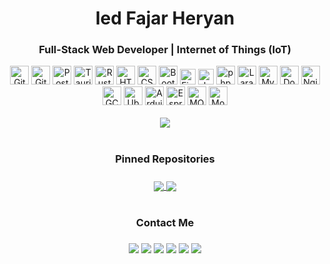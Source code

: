 <h1 align="center">Ied Fajar Heryan</h1>
<h3 align="center">Full-Stack Web Developer | Internet of Things (IoT)</h3>

<div align="center">
	<img width="30px" src="https://skillicons.dev/icons?i=git" alt="Git" title="Git"/>
	<img width="30px" src="https://skillicons.dev/icons?i=github" alt="Github" title="Github"/>
	<img width="30px" src="https://raw.githubusercontent.com/marwin1991/profile-technology-icons/refs/heads/main/icons/postman.png" alt="Postman" title="Postman"/>
  <img width="30px" src="https://skillicons.dev/icons?i=tauri" alt="Tauri" title="Tauri"/>
  <img width="30px" src="https://skillicons.dev/icons?i=rust" alt="Rust" title="Rust"/>
	<img width="30px" src="https://raw.githubusercontent.com/marwin1991/profile-technology-icons/refs/heads/main/icons/html.png" alt="HTML" title="HTML"/>
	<img width="30px" src="https://raw.githubusercontent.com/marwin1991/profile-technology-icons/refs/heads/main/icons/css.png" alt="CSS" title="CSS"/>
	<img width="30px" src="https://raw.githubusercontent.com/marwin1991/profile-technology-icons/refs/heads/main/icons/bootstrap.png" alt="Bootstrap" title="Bootstrap"/>
	<img width="25px" src="https://raw.githubusercontent.com/marwin1991/profile-technology-icons/refs/heads/main/icons/figma.png" alt="Figma" title="Figma"/>
	<img width="25px" src="https://raw.githubusercontent.com/marwin1991/profile-technology-icons/refs/heads/main/icons/javascript.png" alt="JavaScript" title="JavaScript"/>
	<img width="30px" src="https://raw.githubusercontent.com/marwin1991/profile-technology-icons/refs/heads/main/icons/php.png" alt="php" title="php"/>
	<img width="30px" src="https://raw.githubusercontent.com/marwin1991/profile-technology-icons/refs/heads/main/icons/laravel.png" alt="Laravel" title="Laravel"/>
	<img width="30px" src="https://raw.githubusercontent.com/marwin1991/profile-technology-icons/refs/heads/main/icons/mysql.png" alt="MySQL" title="MySQL"/>
	<img width="30px" src="https://raw.githubusercontent.com/marwin1991/profile-technology-icons/refs/heads/main/icons/docker.png" alt="Docker" title="Docker"/>
	<img width="30px" src="https://raw.githubusercontent.com/marwin1991/profile-technology-icons/refs/heads/main/icons/nginx.png" alt="Nginx" title="Nginx"/>
	<img width="30px" src="https://raw.githubusercontent.com/marwin1991/profile-technology-icons/refs/heads/main/icons/gcp.png" alt="GCP" title="GCP"/>
	<img width="30px" src="https://raw.githubusercontent.com/marwin1991/profile-technology-icons/refs/heads/main/icons/ubuntu.png" alt="Ubuntu" title="Ubuntu"/>
	<img width="30px" src="https://raw.githubusercontent.com/marwin1991/profile-technology-icons/refs/heads/main/icons/arduino.png" alt="Arduino" title="Arduino"/>
	<img width="30px" src="https://avatars.githubusercontent.com/u/9460735" alt="Espressif" title="Espressif"/>
	<img width="30px" src="https://raw.githubusercontent.com/marwin1991/profile-technology-icons/refs/heads/main/icons/mqtt.png" alt="MQTT" title="MQTT"/>
	<img width="30px" src="https://raw.githubusercontent.com/marwin1991/profile-technology-icons/refs/heads/main/icons/mosquitto.png" alt="Mosquitto" title="Mosquitto"/>
</div>

<br/>
<div align="center">
  <a href="https://github-readme-stats.vercel.app/api/top-langs/?username=fajarh8">
    <img src="https://github-readme-stats.vercel.app/api/top-langs/?username=fajarh8&layout=donut&theme=github_dark&repo=github-readme-stats" />
  </a>
</div>

<h1 align="center"></h1>
<h3 align="center">Pinned Repositories<h3/>
<div align="center">
	<a href="https://github.com/fajarh8/smart-kos">
	  <img align="center" src="https://github-readme-stats.vercel.app/api/pin/?username=fajarh8&repo=smart-kos&theme=github_dark" />
	</a>
	<a href="https://github.com/fajarh8/OcuSafe">
	  <img align="center" src="https://github-readme-stats.vercel.app/api/pin/?username=fajarh8&repo=OcuSafe&theme=github_dark" />
	</a>
</div>

<h1 align="center"></h1>
<h3 align="center">Contact Me<h3/>
<div align="center">
  <a href="https://github.com/fajarh8"><img src="https://img.shields.io/badge/GitHub-100000?style=for-the-badge&logo=github&logoColor=white" /></a>
  <a href="https://www.linkedin.com/in/iedfajarheryan"><img src="https://img.shields.io/badge/LinkedIn-0077B5?style=for-the-badge&logo=linkedin&logoColor=white" /></a>
  <a href="mailto:fajar0heryan@gmail.com"><img src="https://img.shields.io/badge/Gmail-D14836?style=for-the-badge&logo=gmail&logoColor=white" /></a>
  <a href="https://instagram.com/fajarh8"><img src="https://img.shields.io/badge/Instagram-E4405F?style=for-the-badge&logo=instagram&logoColor=white" /></a>
  <a href="https://t.me/fajar_h8"><img src="https://img.shields.io/badge/Telegram-2CA5E0?style=for-the-badge&logo=telegram&logoColor=white" /></a>
  <a href="https://discordapp.com/users/fajrh8"><img src="https://img.shields.io/badge/Discord-5865F2?style=for-the-badge&logo=discord&logoColor=white" /></a>
</div>
